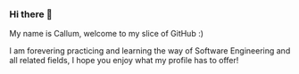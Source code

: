 ### Hi there 👋
My name is Callum, welcome to my slice of GitHub :) 

I am forevering practicing and learning the way of Software Engineering and all related fields, I hope you enjoy what my profile has to offer!

<!--
**J3NKO/J3NKO** is a ✨ _special_ ✨ repository because its `README.md` (this file) appears on your GitHub profile.

Here are some ideas to get you started:

- 🔭 I’m currently working on ...
- 🌱 I’m currently learning ...
- 👯 I’m looking to collaborate on ...
- 🤔 I’m looking for help with ...
- 💬 Ask me about ...
- 📫 How to reach me: ...
- 😄 Pronouns: ...
- ⚡ Fun fact: ...
-->
